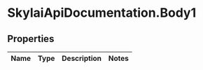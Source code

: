 # SkylaiApiDocumentation.Body1

## Properties
Name | Type | Description | Notes
------------ | ------------- | ------------- | -------------
